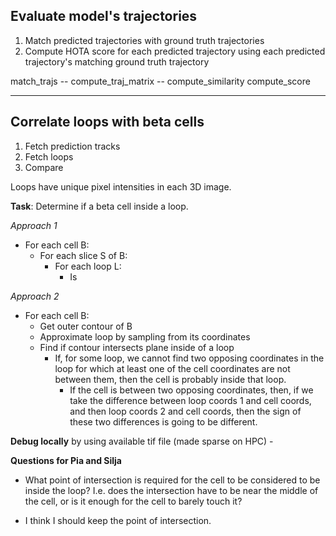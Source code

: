 ## Evaluate model's trajectories

1. Match predicted trajectories with ground truth trajectories
2. Compute HOTA score for each predicted trajectory using each predicted trajectory's matching ground truth trajectory


match_trajs -- compute_traj_matrix -- compute_similarity
compute_score

---
## Correlate loops with beta cells

1. Fetch prediction tracks
2. Fetch loops
3. Compare

Loops have unique pixel intensities in each 3D image.

**Task**: Determine if a beta cell inside a loop.

*Approach 1*
- For each cell B:
  - For each slice S of B:
    - For each loop L:
        - Is 

*Approach 2*
- For each cell B:
  - Get outer contour of B
  - Approximate loop by sampling from its coordinates
  - Find if contour intersects plane inside of a loop
    - If, for some loop, we cannot find two opposing coordinates in the loop for which at least one of the cell coordinates are not between them, then the cell is probably inside that loop.
      - If the cell is between two opposing coordinates, then, if we take the difference between loop coords 1 and cell coords, and then loop coords 2 and cell coords, then the sign of these two differences is going to be different.

**Debug locally** by using available tif file (made sparse on HPC)
    - 

**Questions for Pia and Silja**
- What point of intersection is required for the cell to be considered to be inside the loop? I.e. does the intersection have to be near the middle of the cell, or is it enough for the cell to barely touch it?

- I think I should keep the point of intersection.